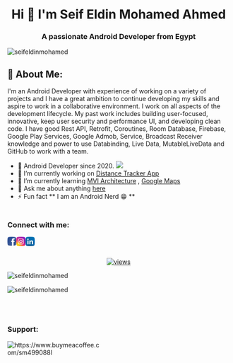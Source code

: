 <h1 align="center">Hi 👋 I'm Seif Eldin Mohamed Ahmed</h1>
<h3 align="center">A passionate Android Developer from Egypt</h3>

<p align="left"> <img src="https://komarev.com/ghpvc/?username=seifeldinmohamed&label=Profile%20views&color=0e75b6&style=flat" alt="seifeldinmohamed" /> </p>

## 🤵 About Me:
I'm an Android Developer with experience of working on a variety of projects and I have a great ambition to continue developing my skills and aspire to work in a collaborative environment. I work on all aspects of the development lifecycle. My past work includes building user-focused, innovative, keep user security and performance UI, and developing clean code. I have good Rest API, Retrofit, Coroutines, Room Database, Firebase, Google Play Services, Google Admob, Service, Broadcast Receiver knowledge and power to use Databinding, Live Data, MutableLiveData and GitHub to work with a team. 

- 🏦 Android Developer since 2020.
      <img src="https://media.giphy.com/media/WUlplcMpOCEmTGBtBW/giphy.gif" width="30">
- 🔭 I’m currently working on [Distance Tracker App](https://github.com/SeifEldinMohamed/DistanceTrackerApp)
- 🌱 I’m currently learning [MVI Architecture]() , [Google Maps](https://developers.google.com/maps/documentation/android-sdk)
- 💬 Ask me about anything [here](https://github.com/seifeldinmohamed/seifeldinmohamed/issues)
- ⚡ Fun fact ** I am an Android Nerd 😁 **
<br></br>

<h3 align="left">Connect with me:</h3>
<a href="https://www.facebook.com/profile.php?id=100007229115620">
  <img align="left" alt="Seif Eldin Mohamed | Facebook" width="20px" src="https://github.com/alfayedoficial/alfayedoficial/blob/master/005-facebook.png?raw=true" />
</a>
<a href="https://www.instagram.com/seifmohamed_11/?hl=en">
  <img align="left" alt="Seif Eldin Mohamed  | Instagram " width="21px" src="https://github.com/alfayedoficial/alfayedoficial/blob/master/003-instagram.png?raw=true" />
</a>
<a href="https://www.linkedin.com/in/seif-mohamed-a6b1941b2/">
  <img align="left" alt="Seif Eldin Mohamed  | LinkedIn " width="21px" src="https://github.com/alfayedoficial/alfayedoficial/blob/master/006-linkedin.png?raw=true" />
</a>

<br></br>
<!-- Resume Download section -->
<p align='center'>
      <a href="https://github.com/SeifEldinMohamed/SeifEldinMohamed/blob/main/Seif_Eldin%20Mohamed%20Ahmed_Resume_28-04-2022.pdf
"><img src="https://custom-icon-badges.herokuapp.com/badge/-download%20resume-EC1C24?style=for-the-badge&logo=Adobe%20Acrobat%20Reader&logoColor=white" alt="views" title="Download my latest resume" alt="resume"></a>
</p>
      
<p>&nbsp;<img align="left" src="https://github-readme-stats.vercel.app/api?username=seifeldinmohamed&show_icons=true&locale=en" alt="seifeldinmohamed" /></p>

<p><img align="center" src="https://github-readme-stats.vercel.app/api/top-langs?username=seifeldinmohamed&show_icons=true&locale=en&layout=compact" alt="seifeldinmohamed" /></p>

<br></br>
<h3 align="left">Support:</h3>

<p><a href="https://www.buymeacoffee.com/sm499088l"> <img align="left" src="https://cdn.buymeacoffee.com/buttons/v2/default-yellow.png" height="50" width="210" alt="https://www.buymeacoffee.com/sm499088l" /></a></p><br><br>
